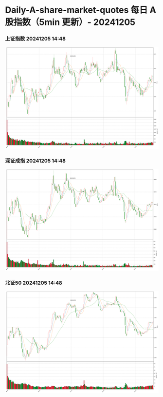 
# Daily-A-share-market-quotes 每日 A 股指数（5min 更新）- 20241205

### 上证指数 20241205 14:48
![](./fig/2024/12/20241205-sh000001.png)

### 深证成指 20241205 14:48
![](./fig/2024/12/20241205-sz399001.png)

### 北证50 20241205 14:48
![](./fig/2024/12/20241205-bj899050.png)

